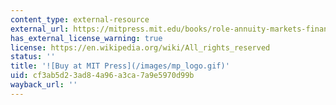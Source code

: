```yaml
---
content_type: external-resource
external_url: https://mitpress.mit.edu/books/role-annuity-markets-financing-retirement
has_external_license_warning: true
license: https://en.wikipedia.org/wiki/All_rights_reserved
status: ''
title: '![Buy at MIT Press](/images/mp_logo.gif)'
uid: cf3ab5d2-3ad8-4a96-a3ca-7a9e5970d99b
wayback_url: ''
---
```

